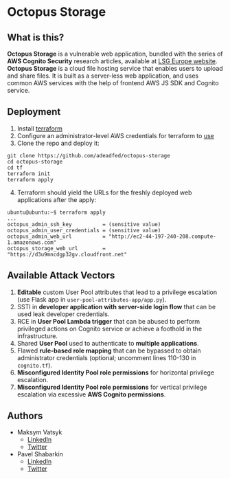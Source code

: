 # Octopus Storage

## What is this?
**Octopus Storage** is a vulnerable web application, bundled with the series of **AWS Cognito Security** research articles, available at [LSG Europe website](https://lsgeurope.com). **Octopus Storage** is a cloud file hosting service that enables users to upload and share files. It is built as a server-less web application, and uses common AWS services with the help of frontend AWS JS SDK and Cognito service. 


## Deployment

 1. Install [terraform](https://developer.hashicorp.com/terraform/tutorials/aws-get-started/install-cli) 
 2. Configure an administrator-level AWS credentials for terraform to [use](https://registry.terraform.io/providers/hashicorp/aws/latest/docs#authentication-and-configuration)
 3. Clone the repo and deploy it:
 ```
 git clone https://github.com/adeadfed/octopus-storage
 cd octopus-storage
 cd tf
 terraform init
 terraform apply
 ```
 4. Terraform should yield the URLs for the freshly deployed web applications after the apply:
 ```
 ubuntu@ubuntu:~$ terraform apply
 ...
 octopus_admin_ssh_key          = (sensitive value)
 octopus_admin_user_credentials = (sensitive value)
 octopus_admin_web_url          = "http://ec2-44-197-240-208.compute-1.amazonaws.com"
 octopus_storage_web_url        = "https://d3u9mncdgp32gv.cloudfront.net"
 ```


## Available Attack Vectors
 1. **Editable** custom User Pool attributes that lead to a privilege escalation (use Flask app in `user-pool-attributes-app/app.py`).
 2. SSTI in **developer application with server-side login flow** that can be used leak developer credentials.
 3. RCE in **User Pool Lambda trigger** that can be abused to perform privileged actions on Cognito service or achieve a foothold in the infrastructure.  
 4. Shared **User Pool** used to authenticate to **multiple applications**.
 5. Flawed **rule-based role mapping** that can be bypassed to obtain administrator credentials (optional; uncomment lines 110-130 in `cognito.tf`). 
 6. **Misconfigured Identity Pool role permissions** for horizontal privilege escalation.
 7. **Misconfigured Identity Pool role permissions** for vertical privilege escalation via excessive **AWS Cognito permissions**. 


## Authors
- Maksym Vatsyk
    - [LinkedIn](https://www.linkedin.com/in/maksym-vatsyk/)
    - [Twitter](https://twitter.com/adeadfed)
- Pavel Shabarkin
    - [LinkedIn](https://www.linkedin.com/in/pavelshabarkin/)
    - [Twitter](https://twitter.com/shabarkin)
